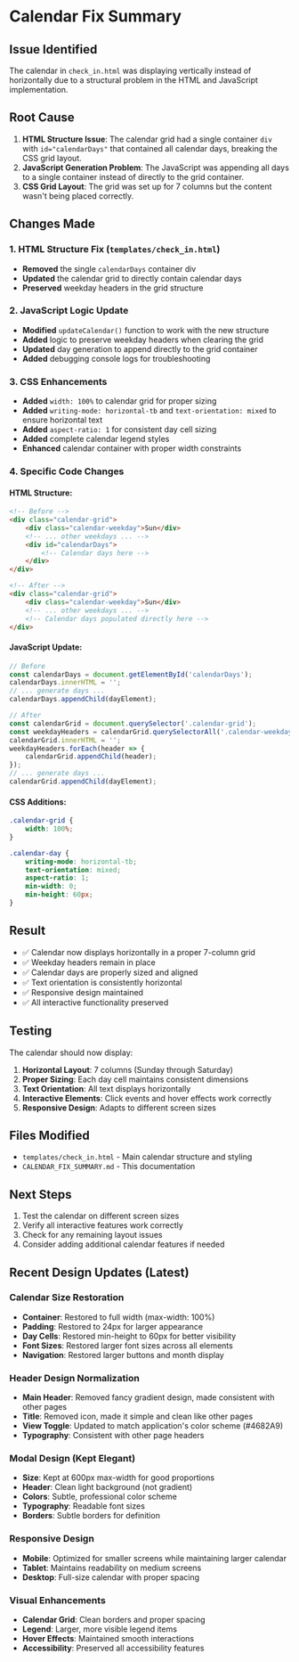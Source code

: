 # Calendar Fix Summary

## Issue Identified
The calendar in `check_in.html` was displaying vertically instead of horizontally due to a structural problem in the HTML and JavaScript implementation.

## Root Cause
1. **HTML Structure Issue**: The calendar grid had a single container `div` with `id="calendarDays"` that contained all calendar days, breaking the CSS grid layout.
2. **JavaScript Generation Problem**: The JavaScript was appending all days to a single container instead of directly to the grid container.
3. **CSS Grid Layout**: The grid was set up for 7 columns but the content wasn't being placed correctly.

## Changes Made

### 1. HTML Structure Fix (`templates/check_in.html`)
- **Removed** the single `calendarDays` container div
- **Updated** the calendar grid to directly contain calendar days
- **Preserved** weekday headers in the grid structure

### 2. JavaScript Logic Update
- **Modified** `updateCalendar()` function to work with the new structure
- **Added** logic to preserve weekday headers when clearing the grid
- **Updated** day generation to append directly to the grid container
- **Added** debugging console logs for troubleshooting

### 3. CSS Enhancements
- **Added** `width: 100%` to calendar grid for proper sizing
- **Added** `writing-mode: horizontal-tb` and `text-orientation: mixed` to ensure horizontal text
- **Added** `aspect-ratio: 1` for consistent day cell sizing
- **Added** complete calendar legend styles
- **Enhanced** calendar container with proper width constraints

### 4. Specific Code Changes

#### HTML Structure:
```html
<!-- Before -->
<div class="calendar-grid">
    <div class="calendar-weekday">Sun</div>
    <!-- ... other weekdays ... -->
    <div id="calendarDays">
        <!-- Calendar days here -->
    </div>
</div>

<!-- After -->
<div class="calendar-grid">
    <div class="calendar-weekday">Sun</div>
    <!-- ... other weekdays ... -->
    <!-- Calendar days populated directly here -->
</div>
```

#### JavaScript Update:
```javascript
// Before
const calendarDays = document.getElementById('calendarDays');
calendarDays.innerHTML = '';
// ... generate days ...
calendarDays.appendChild(dayElement);

// After
const calendarGrid = document.querySelector('.calendar-grid');
const weekdayHeaders = calendarGrid.querySelectorAll('.calendar-weekday');
calendarGrid.innerHTML = '';
weekdayHeaders.forEach(header => {
    calendarGrid.appendChild(header);
});
// ... generate days ...
calendarGrid.appendChild(dayElement);
```

#### CSS Additions:
```css
.calendar-grid {
    width: 100%;
}

.calendar-day {
    writing-mode: horizontal-tb;
    text-orientation: mixed;
    aspect-ratio: 1;
    min-width: 0;
    min-height: 60px;
}
```

## Result
- ✅ Calendar now displays horizontally in a proper 7-column grid
- ✅ Weekday headers remain in place
- ✅ Calendar days are properly sized and aligned
- ✅ Text orientation is consistently horizontal
- ✅ Responsive design maintained
- ✅ All interactive functionality preserved

## Testing
The calendar should now display:
1. **Horizontal Layout**: 7 columns (Sunday through Saturday)
2. **Proper Sizing**: Each day cell maintains consistent dimensions
3. **Text Orientation**: All text displays horizontally
4. **Interactive Elements**: Click events and hover effects work correctly
5. **Responsive Design**: Adapts to different screen sizes

## Files Modified
- `templates/check_in.html` - Main calendar structure and styling
- `CALENDAR_FIX_SUMMARY.md` - This documentation

## Next Steps
1. Test the calendar on different screen sizes
2. Verify all interactive features work correctly
3. Check for any remaining layout issues
4. Consider adding additional calendar features if needed

## Recent Design Updates (Latest)

### Calendar Size Restoration
- **Container**: Restored to full width (max-width: 100%)
- **Padding**: Restored to 24px for larger appearance
- **Day Cells**: Restored min-height to 60px for better visibility
- **Font Sizes**: Restored larger font sizes across all elements
- **Navigation**: Restored larger buttons and month display

### Header Design Normalization
- **Main Header**: Removed fancy gradient design, made consistent with other pages
- **Title**: Removed icon, made it simple and clean like other pages
- **View Toggle**: Updated to match application's color scheme (#4682A9)
- **Typography**: Consistent with other page headers

### Modal Design (Kept Elegant)
- **Size**: Kept at 600px max-width for good proportions
- **Header**: Clean light background (not gradient)
- **Colors**: Subtle, professional color scheme
- **Typography**: Readable font sizes
- **Borders**: Subtle borders for definition

### Responsive Design
- **Mobile**: Optimized for smaller screens while maintaining larger calendar
- **Tablet**: Maintains readability on medium screens
- **Desktop**: Full-size calendar with proper spacing

### Visual Enhancements
- **Calendar Grid**: Clean borders and proper spacing
- **Legend**: Larger, more visible legend items
- **Hover Effects**: Maintained smooth interactions
- **Accessibility**: Preserved all accessibility features

